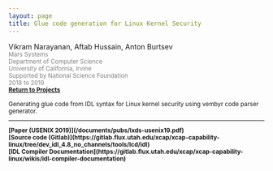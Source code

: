 ```yaml
---
layout: page
title: Glue code generation for Linux Kernel Security
---
```


Vikram Narayanan, Aftab Hussain, Anton Burtsev <small>
<br> <font color="gray">Mars Systems
<br> Department of Computer Science
<br> University of California, Irvine 
<br> Supported by National Science Foundation
<br> 2018 to 2019</font> 
<br><b><a href="../Projects/index.html#glue-gen-menu">Return to Projects</a></b>

Generating glue code from IDL syntax for Linux kernel security using
vembyr code parser generator.

_________________________

<b>
[Paper (USENIX 2019)](/documents/pubs/lxds-usenix19.pdf)
<br>[Source code (Gitlab)](https://gitlab.flux.utah.edu/xcap/xcap-capability-linux/tree/dev_idl_4.8_no_channels/tools/lcd/idl)
<br>[IDL Compiler Documentation](https://gitlab.flux.utah.edu/xcap/xcap-capability-linux/wikis/idl-compiler-documentation)
</b>


	
